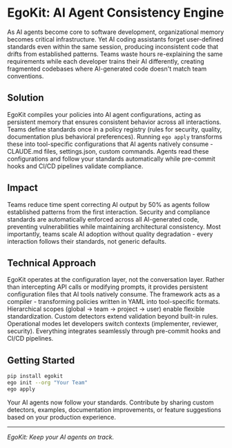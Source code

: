 # EgoKit: AI Agent Consistency Engine

As AI agents become core to software development, organizational memory becomes critical infrastructure. Yet AI coding assistants forget user-defined standards even within the same session, producing inconsistent code that drifts from established patterns. Teams waste hours re-explaining the same requirements while each developer trains their AI differently, creating fragmented codebases where AI-generated code doesn't match team conventions.

## Solution

EgoKit compiles your policies into AI agent configurations, acting as persistent memory that ensures consistent behavior across all interactions. Teams define standards once in a policy registry (rules for security, quality, documentation plus behavioral preferences). Running `ego apply` transforms these into tool-specific configurations that AI agents natively consume - CLAUDE.md files, settings.json, custom commands. Agents read these configurations and follow your standards automatically while pre-commit hooks and CI/CD pipelines validate compliance.

## Impact

Teams reduce time spent correcting AI output by 50% as agents follow established patterns from the first interaction. Security and compliance standards are automatically enforced across all AI-generated code, preventing vulnerabilities while maintaining architectural consistency. Most importantly, teams scale AI adoption without quality degradation - every interaction follows their standards, not generic defaults.

## Technical Approach

EgoKit operates at the configuration layer, not the conversation layer. Rather than intercepting API calls or modifying prompts, it provides persistent configuration files that AI tools natively consume. The framework acts as a compiler - transforming policies written in YAML into tool-specific formats. Hierarchical scopes (global → team → project → user) enable flexible standardization. Custom detectors extend validation beyond built-in rules. Operational modes let developers switch contexts (implementer, reviewer, security). Everything integrates seamlessly through pre-commit hooks and CI/CD pipelines.

## Getting Started

```bash
pip install egokit
ego init --org "Your Team"
ego apply
```

Your AI agents now follow your standards. Contribute by sharing custom detectors, examples, documentation improvements, or feature suggestions based on your production experience.

---

*EgoKit: Keep your AI agents on track.*